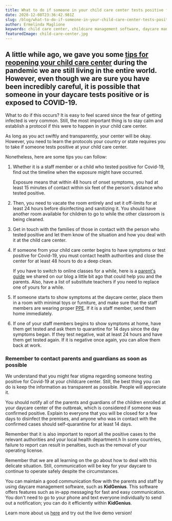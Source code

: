```yaml
---
title: What to do if someone in your child care center tests positive for Covid-19?
date: 2020-12-08T23:36:42.981Z
slug: /blog/what-to-do-if-someone-in-your-child-care-center-tests-positive-for-Covid-19
author: Ermelinda Maglione
keywords: child care center, childcare management software, daycare management software
featuredImage: child-care-center.jpg
---
```

## A little while ago, we gave you some [tips for reopening your child care center](https://trykidgenius.com/blog/guide-for-reopening-your-child-care-center-during-Covid-19-Safety-measures-to-take) during the pandemic we are still living in the entire world. However, even though we are sure you have been incredibly careful, it is possible that someone in your daycare tests positive or is exposed to COVID-19.

What to do if this occurs? It is easy to feel scared since the fear of getting infected is very common. Still, the most important thing is to stay calm and establish a protocol if this were to happen in your child care center.

As long as you act swiftly and transparently, your center will be okay. However, you need to learn the protocols your country or state requires you to take if someone tests positive at your child care center.

Nonetheless, here are some tips you can follow:

1. Whether it is a staff member or a child who tested positive for Covid-19, find out the timeline when the exposure might have occurred. 

   Exposure means that within 48 hours of onset symptoms, you had at least 15 minutes of contact within six feet of the person's distance who tested positive.
2. Then, you need to vacate the room entirely and set it off-limits for at least 24 hours before disinfecting and sanitizing it. You should have another room available for children to go to while the other classroom is being cleaned.
3. Get in touch with the families of those in contact with the person who tested positive and let them know of the situation and how you deal with it at the child care center.
4. If someone from your child care center begins to have symptoms or test positive for Covid-19, you must contact health authorities and close the center for at least 48 hours to do a deep clean. 

   If you have to switch to online classes for a while, here is a [parent's guide](https://trykidgenius.com/blog/Parents-guide-for-homeschooling-their-children-while-daycares-are-closed-during-Covid-19) we shared on our blog a little bit ago that could help you and the parents. Also, have a list of substitute teachers if you need to replace one of yours for a while.
5. If someone starts to show symptoms at the daycare center, place them in a room with minimal toys or furniture, and make sure that the staff members are wearing proper [PPE](https://www.health.com/condition/infectious-diseases/coronavirus/what-is-ppe). If it is a staff member, send them home immediately.
6. If one of your staff members begins to show symptoms at home, have them get tested and ask them to quarantine for 14 days since the day symptoms began. If they test negative, wait at least 24 hours and have them get tested again. If it is negative once again, you can allow them back at work.

### Remember to contact parents and guardians as soon as possible

We understand that you might fear stigma regarding someone testing positive for Covid-19 at your childcare center. Still, the best thing you can do is keep the information as transparent as possible. People will appreciate it.

You should notify all of the parents and guardians of the children enrolled at your daycare center of the outbreak, which is considered if someone was confirmed positive. Explain to everyone that you will be closed for a few days to disinfect the premises, and anyone who was in contact with the confirmed cases should self-quarantine for at least 14 days.

Remember that it is also important to report all the positive cases to the relevant authorities and your local health department.h In some countries, failure to report can result in penalties, such as the removal of your operating license.

Remember that we are all learning on the go about how to deal with this delicate situation. Still, communication will be key for your daycare to continue to operate safely despite the circumstances.

You can maintain a good communication flow with the parents and staff by using daycare management software, such as **KidGenius**. This software offers features such as in-app messaging for fast and easy communication. You don't need to go to your phone and text everyone individually to send out a notification; you can do it efficiently within **KidGenius**.

Learn more about us [here](https://trykidgenius.com/) and try out the live demo version!